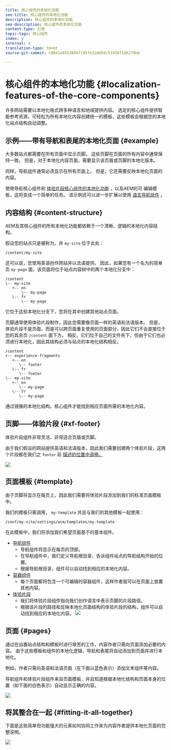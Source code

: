 ```yaml
---
title: 核心组件的本地化功能
seo-title: 核心组件的本地化功能
description: 核心组件的本地化功能
seo-description: 核心组件的本地化功能
content-type: 引用
topic-tags: 核心组件
index: y
internal: n
translation-type: tm+mt
source-git-commit: c8041e855386b7195fe32dd5dc53458f1d8270b8

---
```



# 核心组件的本地化功能 {#localization-features-of-the-core-components}

许多网站需要以本地化格式跨多种语言和地域提供内容。 选定的核心组件提供智能参考资源，可轻松为所有本地化内容创建统一的模板，这些模板会根据您的本地化站点结构自动调整。

## 示例——带有导航和表尾的本地化页面 {#example}

大多数站点都需要在所有页面中显示页脚。 这些页脚在页面的所有内容中通常保持一致。 但是，对于本地化内容页面，需要显示该页眉或页脚的本地化版本。

同样，导航组件通常必须显示在所有页面上。 但是，它还需要反映本地化页面的内容。

使用导航核心组件和 [体验片段核心组件的本地化功能](navigation.md) ，以及AEM的可 [](experience-fragment.md)[](https://docs.adobe.com/content/help/en/experience-manager-64/authoring/siteandpage/templates.html)编辑模板，这将变成一个简单的任务。 该示例还可以进一步扩展以使用 [语言导航组件](language-navigation.md) 。

## 内容结构 {#content-structure}

AEM及其核心组件的所有本地化功能都依赖于一个清晰、逻辑的本地化内容结构。

假设您的站点只是被称为，并 `my-site` 位于此处：

```
/content/my-site
```

还可以说，您使用英语创作网站并以法语提供。 因此，如果您有一个名为的简单页 `my-page` 面，该页面将位于站点内容树中的两个本地化分支中：

```
/content
\-- my-site
   +-- en
       \-- my-page
   \-- fr
       \-- my-page
```

它位于这些本地化分支下，您将在其中创建其他站点页面。

页脚通常使用体验片段制作，因此您需要像页面一样的英语和法语版本。 但是，体验片段不是页面，而是可以跨页面重复使用的页面部分，因此它们不会直接位于您的其余页 `/content` 面下方。 相反，它们位于自己的文件夹下，但由于它们也必须进行本地化，因此其结构必须与站点的本地化结构相反。

```
/content
+-- experience-fragments
   +-- en
      \-- footer
   \-- fr
      \-- footer
\-- my-site
   +-- en
      \-- my-page
   \-- fr
      \-- my-page
```

通过镜像的本地化结构，核心组件才能找到相应页面所需的本地化内容。

## 页脚——体验片段 {#xf-footer}

体验片段组件非常灵活，非常适合页眉或页脚。

由于我们假设的网站提供英语和法语版本，因此我们需要创建两个体验片段，这两个片段都在我们之 `footer` 前 [描述的位置中调用。](#content-structure)

![](assets/screen-shot-2019-09-09-11.08.28.png)

## 页面模板 {#template}

由于页脚将显示在每页上，因此我们需要将体验片段添加到我们的标准页面模板中。

我们的模板只需调用， `my-template` 并且与我们的其他模板一起使用：

```
/conf/my-site/settings/wcm/templates/my-template
```

在此模板中，我们将添加我们希望页面基于的基本组件。

* [导航组件](navigation.md)
   * 导航组件将显示在每页的顶部。
   * 在导航组件中，我们定义导航根目录，告诉组件站点的导航结构开始的位置。
   * 根据导航根目录，组件可以自动找到相应的本地化内容。
* [容器组件](container.md)
   * 每个页面都将包含一个可编辑的容器组件，这样作者就可以在页面上放置其他内容。
* [体验片段](experience-fragment.md)
   * 我们将体验片段组件指向我们创作语言中表示页脚的片段路径。
   * 根据该片段的路径和反映本地化页面结构的体验片段的结构，组件可以自动找到相应的本地化内容。
   ![](assets/screen-shot-2019-09-09-11.20.10.png)

## 页面 {#pages}

通过在设置站点结构和模板时进行艰苦的工作，内容作者只需向页面添加必要的内容。 由于这些模板和组件的本地化逻辑，导航和表尾将自动添加到页面并进行本地化。

例如，作者只需向英语和法语页面（在下面以蓝色表示）添加文本组件等内容。

导航组件和体验片段组件来自页面模板，并且知道根据本地化结构和页面本身的位置（如下面的白色表示）自动显示正确的内容。

![](assets/screen-shot-2019-09-09-11.22.14.png)

## 将其整合在一起 {#fitting-it-all-together}

下面是这些简单但功能强大的元素如何协同工作来为内容作者提供本地化页面的完整说明。

![](assets/screen-shot-2019-09-09-11.27.58.png)

